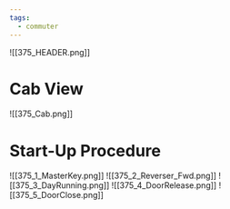 ```yaml
---
tags:
  - commuter
---
```

![[375_HEADER.png]]

# Cab View
![[375_Cab.png]]
# Start-Up Procedure
![[375_1_MasterKey.png]]
![[375_2_Reverser_Fwd.png]]
![[375_3_DayRunning.png]]
![[375_4_DoorRelease.png]]
![[375_5_DoorClose.png]]
